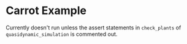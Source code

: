 # Carrot Example

Currently doesn't run unless the assert statements in `check_plants` of `quasidynamic_simulation` is commented out.